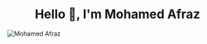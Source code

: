 <h1 align="center">Hello 👋, I'm Mohamed Afraz</h1>


<p align="left"> <img src="https://visitcount.itsvg.in/api?id=MohamedAfraz&icon=8&color=6" alt="Mohamed Afraz"/> </p>
